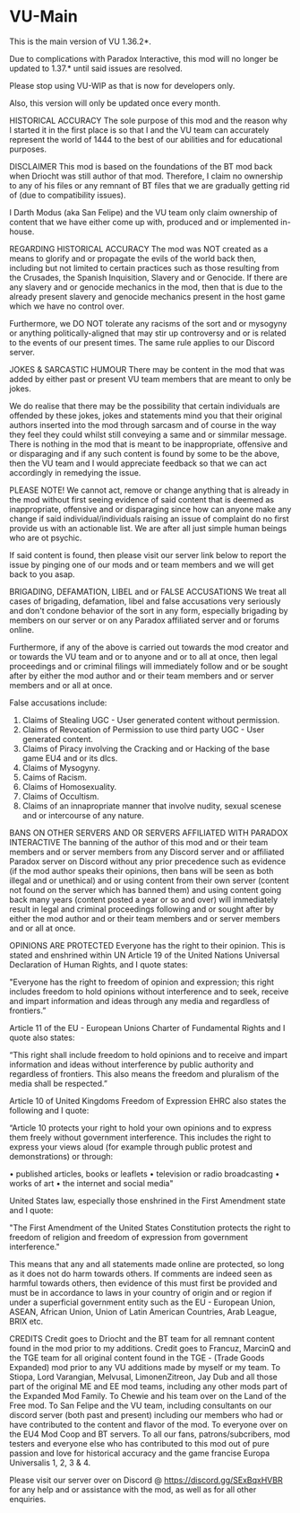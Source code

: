 # VU-Main
This is the main version of VU 1.36.2*.

Due to complications with Paradox Interactive, this mod will no longer be updated to 1.37.* until said issues are resolved.

Please stop using VU-WIP as that is now for developers only.

Also, this version will only be updated once every month.

HISTORICAL ACCURACY
The sole purpose of this mod and the reason why I started it in the first place is so that I and the VU team can accurately represent the world of 1444 to the best of our abilities and for educational purposes. 

DISCLAIMER
This mod is based on the foundations of the BT mod back when Driocht was still author of that mod. Therefore, I claim no ownership to any of his files or any remnant of BT files that we are gradually getting rid of (due to compatibility issues). 

I Darth Modus (aka San Felipe) and the VU team only claim ownership of content that we have either come up with, produced and or implemented in-house. 

REGARDING HISTORICAL ACCURACY
The mod was NOT created as a means to glorify and or propagate the evils of the world back then, including but not limited to certain practices such as those resulting from the Crusades, the Spanish Inquisition, Slavery and or Genocide. If there are any slavery and or genocide mechanics in the mod, then that is due to the already present slavery and genocide mechanics present in the host game which we have no control over.

Furthermore, we DO NOT tolerate any racisms of the sort and or mysogyny or anything politically-aligned that may stir up controversy and or is related to the events of our present times. The same rule applies to our Discord server.

JOKES & SARCASTIC HUMOUR
There may be content in the mod that was added by either past or present VU team members that are meant to only be jokes.

We do realise that there may be the possibility that certain individuals are offended by these jokes, jokes and statements mind you that their original authors inserted into the mod through sarcasm and of course in the way they feel they could whilst still conveying a same and or simmilar message. There is nothing in the mod that is meant to be inappropriate, offensive and or disparaging and if any such content is found by some to be the above, then the VU team and I would appreciate feedback so that we can act accordingly in remedying the issue. 

PLEASE NOTE!
We cannot act, remove or change anything that is already in the mod without first seeing evidence of said content that is deemed as inappropriate, offensive and or disparaging since how can anyone make any change if said individual/individuals raising an issue of complaint do no first provide us with an actionable list. We are after all just simple human beings who are ot psychic.

If said content is found, then please visit our server link below to report the issue by pinging one of our mods and or team members and we will get back to you asap.

BRIGADING, DEFAMATION, LIBEL and or FALSE ACCUSATIONS
We treat all cases of brigading, defamation, libel and false accusations very seriously and don't condone behavior of the sort in any form, especially brigading by members on our server or on any Paradox affiliated server and or forums online. 

Furthermore, if any of the above is carried out towards the mod creator and or towards the VU team and or to anyone and or to all at once, then legal proceedings and or criminal filings will immediately follow and or be sought after by either the mod author and or their team members and or server members and or all at once. 

False accusations include:
1) Claims of Stealing UGC - User generated content without permission.
2) Claims of Revocation of Permission to use third party UGC - User generated content.
3) Claims of Piracy involving the Cracking and or Hacking of the base game EU4 and or its dlcs.
5) Claims of Mysogyny.
6) Caims of Racism.
7) Claims of Homosexuality.
8) Claims of Occultism.
9) Claims of an innapropriate manner that involve nudity, sexual scenese and or intercourse of any nature.

BANS ON OTHER SERVERS AND OR SERVERS AFFILIATED WITH PARADOX INTERACTIVE
The banning of the author of this mod and or their team members and or server members from any Discord server and or affiliated Paradox server on Discord without any prior precedence such as evidence (if the mod author speaks their opinions, then bans will be seen as both illegal and or unethical) and or using content from their own server (content not found on the server which has banned them) and using content going back many years (content posted a year or so and over) will immediately result in legal and criminal proceedings following and or sought after by either the mod author and or their team members and or server members and or all at once.

OPINIONS ARE PROTECTED
Everyone has the right to their opinion. This is stated and enshrined within UN Article 19 of the United Nations Universal Declaration of Human Rights, and I quote states:

"Everyone has the right to freedom of opinion and expression; this right includes freedom to hold opinions without interference and to seek, receive and impart information and ideas through any media and regardless of frontiers.”

Article 11 of the EU - European Unions Charter of Fundamental Rights and I quote also states: 

“This right shall include freedom to hold opinions and to receive and impart information and ideas without interference by public authority and regardless of frontiers. This also means the freedom and pluralism of the media shall be respected.” 

Article 10 of United Kingdoms Freedom of Expression EHRC also states the following and I quote:

“Article 10 protects your right to hold your own opinions and to express them freely without government interference. This includes the right to express your views aloud (for example through public protest and demonstrations) or through:

•	published articles, books or leaflets 
•	television or radio broadcasting
•	works of art
•	the internet and social media"

United States law, especially those enshrined in the First Amendment state and I quote:

"The First Amendment of the United States Constitution protects the right to freedom of religion and freedom of expression from government interference."

This means that any and all statements made online are protected, so long as it does not do harm towards others. If comments are indeed seen as harmful towards others, then evidence of this must first be provided and must be in accordance to laws in your country of origin and or region if under a superficial government entity such as the EU - European Union, ASEAN, African Union, Union of Latin American Countries, Arab League, BRIX etc.

CREDITS
Credit goes to Driocht and the BT team for all remnant content found in the mod prior to my additions.
Credit goes to Francuz, MarcinQ and the TGE team for all original content found in the TGE - (Trade Goods Expanded) mod prior to any VU additions made by myself or my team.
To Stiopa, Lord Varangian, Melvusal, LimonenZitreon, Jay Dub and all those part of the original ME and EE mod teams, including any other mods part of the Expanded Mod Family.
To Chewie and his team over on the Land of the Free mod.
To San Felipe and the VU team, including consultants on our discord server (both past and present) including our members who had or have contributed to the content and flavor of the mod.
To everyone over on the EU4 Mod Coop and BT servers.
To all our fans, patrons/subcribers, mod testers and everyone else who has contributed to this mod out of pure passion and love for historical accuracy and the game francise Europa Universalis 1, 2, 3 & 4.

Please visit our server over on Discord @ https://discord.gg/SExBqxHVBR for any help and or assistance with the mod, as well as for all other enquiries.
